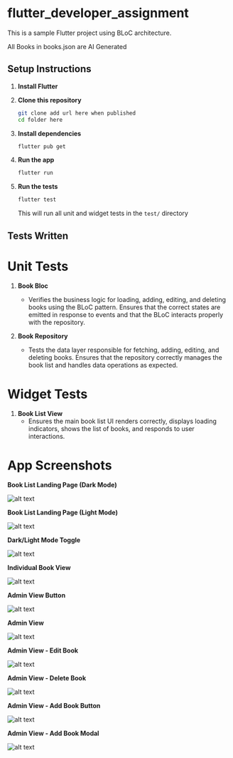 
# flutter_developer_assignment

This is a sample Flutter project using BLoC architecture.

All Books in books.json are AI Generated

## Setup Instructions

1. **Install Flutter**

2. **Clone this repository**
   ```sh
   git clone add url here when published
   cd folder here 
   ```

3. **Install dependencies**
   ```sh
   flutter pub get
   ```

4. **Run the app**
   ```sh
   flutter run
   ```

5. **Run the tests**
   ```sh
   flutter test
   ```
   This will run all unit and widget tests in the `test/` directory


## Tests Written

# Unit Tests
1. **Book Bloc**
   - Verifies the business logic for loading, adding, editing, and deleting books using the BLoC pattern. Ensures that the correct states are emitted in response to events and that the BLoC interacts properly with the repository.

2. **Book Repository**
   - Tests the data layer responsible for fetching, adding, editing, and deleting books. Ensures that the repository correctly manages the book list and handles data operations as expected.

# Widget Tests
1. **Book List View**
   - Ensures the main book list UI renders correctly, displays loading indicators, shows the list of books, and responds to user interactions.

# App Screenshots
**Book List Landing Page (Dark Mode)**

![alt text](image.png)

**Book List Landing Page (Light Mode)**

![alt text](image-2.png)

**Dark/Light Mode Toggle**

![alt text](image-1.png)

**Individual Book View**

![alt text](image-3.png)

**Admin View Button**

![alt text](image-4.png)

**Admin View**

![alt text](image-5.png)

**Admin View - Edit Book**

![alt text](image-6.png)

**Admin View - Delete Book**

![alt text](image-7.png)

**Admin View - Add Book Button** 

![alt text](image-8.png)

**Admin View - Add Book Modal**

![alt text](image-9.png)
